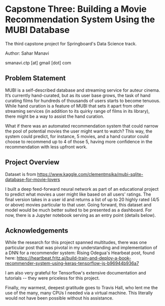 Capstone Three: Building a Movie Recommendation System Using the MUBI Database
==============================
The third capstone project for Springboard's Data Science track.

Author: Sahar Manavi

smanavi.ctp [at] gmail [dot] com

Problem Statement
-----------------
MUBI is a self-described database and streaming service for auteur cinema. It’s currently hand-curated, but as its user base grows, the task of hand curating films for hundreds of thousands of users starts to become tenuous. While hand curation is a feature of MUBI that sets it apart from other streaming services (in addition to its quirky range of films in its library), there might be a way to assist the hand curation.

What if there was an automated recommendation system that could narrow the pool of potential movies the user might want to watch? This way, the system could predict, for instance, 5 movies, and a hand curator could choose to recommend up to 4 of those 5, having more confidence in the recommendation with less upfront work.

Project Overview
-----------------
Dataset is from https://www.kaggle.com/clementmsika/mubi-sqlite-database-for-movie-lovers

I built a deep feed-forward neural network as part of an educational project to predict what movies a user might like based on all users' ratings. The final version takes in a user id and returns a list of up to 20 highly rated (4/5 or above) movies particular to that user. Going forward, this dataset and model would be much better suited to be presented as a dashboard. For now, there is a Jupyter notebook serving as an entry point (details below).

Acknowledgements
-----------------
While the research for this project spanned multitudes, there was one particular post that was pivotal in my understanding and implementation of a DNN for a recommender system: Rising Odegua's Hearbeat post, found here: https://heartbeat.fritz.ai/build-train-and-deploy-a-book-recommender-system-using-keras-tensorflow-js-b96944b936a7

I am also very grateful for Tensorflow's extensive documentation and tutorials -- they were priceless for this project.

Finally, my warmest, deepest gratitude goes to Travis Hall, who lent me the use of the many, many CPUs I needed via a virtual machine. This literally would not have been possible without his assistance.
